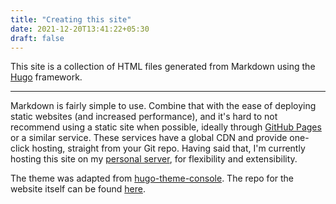 ```yaml
---
title: "Creating this site"
date: 2021-12-20T13:41:22+05:30
draft: false
---
```


This site is a collection of HTML files generated from Markdown using the [Hugo](https://gohugo.io/) framework.

---
<!--more-->

Markdown is fairly simple to use. Combine that with the ease of deploying static websites (and increased performance), and it's hard to not recommend using a static site when possible, ideally through [GitHub Pages](https://docs.github.com/en/pages) or a similar service. These services have a global CDN and provide one-click hosting, straight from your Git repo. Having said that, I'm currently hosting this site on my [personal server](https://yellow.luna.ovh/posts/server.md), for flexibility and extensibility.

The theme was adapted from [hugo-theme-console](https://github.com/mrmierzejewski/hugo-theme-console). The repo for the website itself can be found [here](https://github.com/yellow404/yellow.luna.ovh).